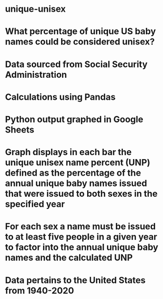 # unique-unisex
# What percentage of unique US baby names could be considered unisex?
# Data sourced from Social Security Administration
# Calculations using Pandas
# Python output graphed in Google Sheets
# Graph displays in each bar the unique unisex name percent (UNP) defined as the percentage of the annual unique baby names issued that were issued to both sexes in the specified year
# For each sex a name must be issued to at least five people in a given year to factor into the annual unique baby names and the calculated UNP
# Data pertains to the United States from 1940-2020
